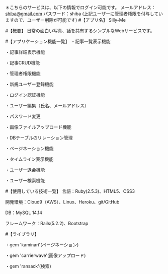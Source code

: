 ＊こちらのサービスは、以下の情報でログイン可能です。
メールアドレス：shiba@gmail.com
パスワード：shiba
(上記ユーザーに管理者権限を付与していますので、ユーザー削除が可能です)
#【アプリ名】
Silly-Me

#【概要】
日常の面白い写真、話を共有するシンプルなWebサービスです。

#【アプリケーション機能一覧】
・記事一覧表示機能

・記事詳細表示機能

・記事CRUD機能

・管理者権限機能

・新規ユーザー登録機能

・ログイン認証機能

・ユーザー編集（氏名、メールアドレス）

・パスワード変更

・画像ファイルアップロード機能

・DBテーブルのリレーション管理

・ページネーション機能

・タイムライン表示機能

・ユーザー退会機能

・ユーザー検索機能

#【使用している技術一覧】
言語：Ruby(2.5.3)、HTML5、CSS3

開発環境：Cloud9（AWS）、Linux、Heroku、git/GitHub

DB：MySQL 14.14

フレームワーク：Rails(5.2.2)、Bootstrap

#【ライブラリ】

・gem 'kaminari'(ページネーション)

・gem 'carrierwave'(画像アップロード)

・gem 'ransack'(検索)
